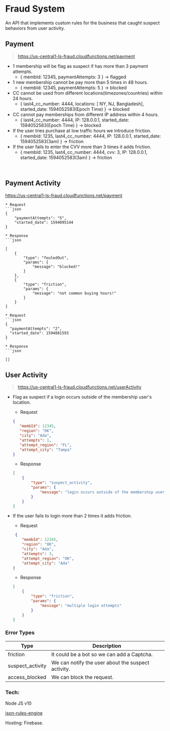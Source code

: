 # Fraud System

An API that implements custom rules for the business that caught suspect behaviors from user activity.

## Payment

>https://us-central1-ls-fraud.cloudfunctions.net/payment

* 1 membership will be flag as suspect if has more than 3 payment attempts.
    * { membId: 12345, paymentAttempts: 3 } -> flagged
* 1 new membership cannot be pay more than 5 times in 48 hours.
    * { membId: 12345, paymentAttempts: 5 } -> blocked
* CC cannot be used from different locations(timezones/countries) within 24 hours.
    * { last4_cc_number: 4444, locations: [ NY, NJ, Bangladesh], started_date: 1594052583(Epoch Time)  } -> blocked
* CC cannot pay memberships from different IP address within 4 hours.
    * { last4_cc_number: 4444, IP: 128.0.0.1, started_date: 1594052583(Epoch Time)  } -> blocked
* If the user tries purchase at low traffic hours we introduce friction.
    * { membId: 1235, last4_cc_number: 4444, IP: 128.0.0.1, started_date: 1594052583(3am)  } -> friction
* If the user fails to enter the CVV more than 3 times it adds friction.
    * { membId: 1235, last4_cc_number: 4444, cvv: 3, IP: 128.0.0.1, started_date: 1594052583(3am)  } -> friction

 
## Payment Activity
https://us-central1-ls-fraud.cloudfunctions.net/payment

    * Request
    ```json
    {
        "paymentAttempts": "5",
        "started_date": 1594095144
    }

    * Response
    ```json

    [
        {
            "type": "fouledOut",
            "params": {
                "message": "blocked!"
            }
        },
        {
            "type": "friction",
            "params": {
                "message": "not common buying hours!"
            }
        }
    ]

    * Request
    ```json
    {
      "paymentAttempts": "2",
      "started_date": 1594081593
    }

    * Response
    ```json

    []

## User Activity

>https://us-central1-ls-fraud.cloudfunctions.net/userActivity

* Flag as suspect if a login occurs outside of the membership user's location.

    * Request

     ```json
     {
        "membId": 12345,
        "region": "OK",
        "city": "Ada",
        "attempts": 1,
        "attempt_region": "FL",
        "attempt_city": "Tampa"
    }
    ```
    * Response

    ```json
    [
        {
            "type": "suspect_activity",
            "params": {
                "message": "login occurs outside of the membership user's location!"
            }
        }
    ]
    ```
* If the user fails to login more than 2 times it adds friction.
    * Request

    ```json
     {
        "membId": 12345,
        "region": "OK",
        "city": "Ada",
        "attempts": 3,
        "attempt_region": "OK",
        "attempt_city": "Ada"
    }
    ```

    * Response

    ```json
    [
        {
            "type": "friction",
            "params": {
                "message": "multiple login attempts"
            }
        }
    ]
    ```

### Error Types
Type | Description
------------ | -------------
friction | It could be a bot so we can add a Captcha.
suspect_activity | We can notify the user about the suspect activity.
access_blocked | We can block the request.

### Tech:

Node JS v10

[json-rules-engine](https://github.com/CacheControl/json-rules-engine)

Hosting: Firebase.
